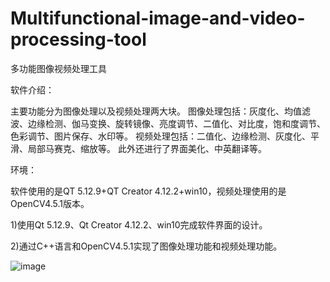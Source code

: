 # Multifunctional-image-and-video-processing-tool
多功能图像视频处理工具

软件介绍：

主要功能分为图像处理以及视频处理两大块。 图像处理包括：灰度化、均值滤波、边缘检测、伽马变换、旋转镜像、亮度调节、二值化、对比度，饱和度调节、色彩调节、图片保存、水印等。 视频处理包括：二值化、边缘检测、灰度化、平滑、局部马赛克、缩放等。 此外还进行了界面美化、中英翻译等。 


环境：

软件使用的是QT 5.12.9+QT Creator 4.12.2+win10，视频处理使用的是OpenCV4.5.1版本。 

1)使用Qt 5.12.9、Qt Creator 4.12.2、win10完成软件界面的设计。

2)通过C++语言和OpenCV4.5.1实现了图像处理功能和视频处理功能。

![image](https://user-images.githubusercontent.com/71634771/187429745-6efaf4bf-eca2-4b97-9925-33089613f736.png)

